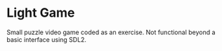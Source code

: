 # Light Game
Small puzzle video game coded as an exercise. Not functional beyond a basic interface using SDL2.
